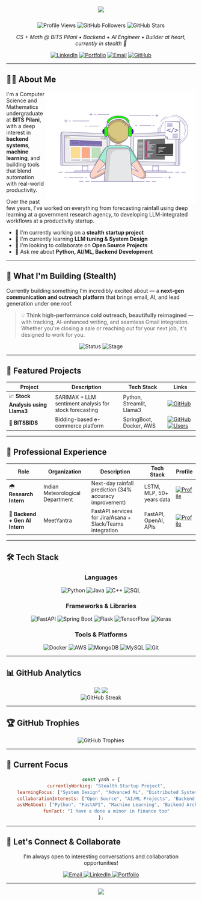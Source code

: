 <h1 align="center">
  <img src="https://readme-typing-svg.herokuapp.com/?lines=Hi,+I'm+Yash+Gupta+👋;CS+%2B+Math+Student;Backend+%2B+AI+Engineer;Building+the+Future+🚀&center=true&size=30">
</h1>

<div align="center">
  <img src="https://komarev.com/ghpvc/?username=YashGupta3003&label=Profile%20views&color=0e75b6&style=flat" alt="Profile Views" />
  <img src="https://img.shields.io/github/followers/YashGupta3003?label=Followers&style=social" alt="GitHub Followers" />
  <img src="https://img.shields.io/github/stars/YashGupta3003?label=Stars&style=social" alt="GitHub Stars" />
</div>

<p align="center">
  <em>CS + Math @ BITS Pilani • Backend + AI Engineer • Builder at heart, currently in stealth 🚀</em>
</p>

<div align="center">
  
[![LinkedIn](https://img.shields.io/badge/LinkedIn-0077B5?style=for-the-badge&logo=linkedin&logoColor=white)](https://www.linkedin.com/in/yash-gupta-7b0684224/)
[![Portfolio](https://img.shields.io/badge/Portfolio-FF5722?style=for-the-badge&logo=todoist&logoColor=white)](https://yashgupta3003.github.io/)
[![Email](https://img.shields.io/badge/Gmail-D14836?style=for-the-badge&logo=gmail&logoColor=white)](mailto:gupta.yash3003@gmail.com)
[![GitHub](https://img.shields.io/badge/GitHub-100000?style=for-the-badge&logo=github&logoColor=white)](https://github.com/YashGupta3003)

</div>

---

## 🧑‍💻 About Me

<img align="right" alt="Coding" width="400" src="https://raw.githubusercontent.com/devSouvik/devSouvik/master/gif3.gif">

I'm a Computer Science and Mathematics undergraduate at **BITS Pilani**, with a deep interest in **backend systems**, **machine learning**, and building tools that blend automation with real-world productivity.

Over the past few years, I've worked on everything from forecasting rainfall using deep learning at a government research agency, to developing LLM-integrated workflows at a productivity startup.

- 🔭 I'm currently working on a **stealth startup project**
- 🌱 I'm currently learning **LLM tuning & System Design**
- 👯 I'm looking to collaborate on **Open Source Projects**
- 💬 Ask me about **Python, AI/ML, Backend Development**

---

## 🚀 What I'm Building (Stealth)

Currently building something I'm incredibly excited about — a **next-gen communication and outreach platform** that brings email, AI, and lead generation under one roof.

> 💡 **Think high-performance cold outreach, beautifully reimagined** — with tracking, AI-enhanced writing, and seamless Gmail integration. Whether you're closing a sale or reaching out for your next job, it's designed to work for you.

<div align="center">
  <img src="https://img.shields.io/badge/Status-In%20Development-yellow?style=for-the-badge" alt="Status">
  <img src="https://img.shields.io/badge/Stage-Stealth%20Mode-red?style=for-the-badge" alt="Stage">
</div>

---

## 🧠 Featured Projects

<div align="center">

| Project | Description | Tech Stack | Links |
|---------|-------------|------------|-------|
| 📈 **Stock Analysis using Llama3** | SARIMAX + LLM sentiment analysis for stock forecasting | Python, Streamlit, Llama3 | [![GitHub](https://img.shields.io/badge/GitHub-View-blue)](https://github.com/YashGupta3003/Stock-analysis-Llama) |
| 🛒 **BITSBIDS** | Bidding-based e-commerce platform | SpringBoot, Docker, AWS | [![GitHub](https://img.shields.io/badge/GitHub-View-blue)](https://github.com/YashGupta3003/BITSBIDS) [![Users](https://img.shields.io/badge/Users-46%20Day%201-success)](https://github.com/YashGupta3003/BITSBIDS) |

</div>

---

## 💼 Professional Experience

<div align="center">

| Role | Organization | Description | Tech Stack | Profile |
|------|-------------|-------------|------------|---------|
| 🌧️ **Research Intern** | Indian Meteorological Department | Next-day rainfall prediction (34% accuracy improvement) | LSTM, MLP, 50+ years data | [![Profile](https://img.shields.io/badge/View-Profile-green)](https://github.com/YashGupta3003) |
| 🤖 **Backend + Gen AI Intern** | MeetYantra | FastAPI services for Jira/Asana + Slack/Teams integration | FastAPI, OpenAI, APIs | [![Profile](https://img.shields.io/badge/View-Profile-orange)](https://github.com/YashGupta3003) |

</div>

---

## 🛠️ Tech Stack

<div align="center">

### Languages
![Python](https://img.shields.io/badge/Python-3776AB?style=for-the-badge&logo=python&logoColor=white)
![Java](https://img.shields.io/badge/Java-ED8B00?style=for-the-badge&logo=java&logoColor=white)
![C++](https://img.shields.io/badge/C%2B%2B-00599C?style=for-the-badge&logo=c%2B%2B&logoColor=white)
![SQL](https://img.shields.io/badge/SQL-4479A1?style=for-the-badge&logo=mysql&logoColor=white)

### Frameworks & Libraries
![FastAPI](https://img.shields.io/badge/FastAPI-009688?style=for-the-badge&logo=fastapi&logoColor=white)
![Spring Boot](https://img.shields.io/badge/Spring_Boot-6DB33F?style=for-the-badge&logo=spring-boot&logoColor=white)
![Flask](https://img.shields.io/badge/Flask-000000?style=for-the-badge&logo=flask&logoColor=white)
![TensorFlow](https://img.shields.io/badge/TensorFlow-FF6F00?style=for-the-badge&logo=tensorflow&logoColor=white)
![Keras](https://img.shields.io/badge/Keras-D00000?style=for-the-badge&logo=keras&logoColor=white)

### Tools & Platforms
![Docker](https://img.shields.io/badge/Docker-2496ED?style=for-the-badge&logo=docker&logoColor=white)
![AWS](https://img.shields.io/badge/AWS-232F3E?style=for-the-badge&logo=amazon-aws&logoColor=white)
![MongoDB](https://img.shields.io/badge/MongoDB-47A248?style=for-the-badge&logo=mongodb&logoColor=white)
![MySQL](https://img.shields.io/badge/MySQL-4479A1?style=for-the-badge&logo=mysql&logoColor=white)
![Git](https://img.shields.io/badge/Git-F05032?style=for-the-badge&logo=git&logoColor=white)

</div>

---

## 📊 GitHub Analytics

<div align="center">
  <img height="180em" src="https://github-readme-stats.vercel.app/api?username=YashGupta3003&show_icons=true&theme=tokyonight&include_all_commits=true&count_private=true"/>
  <img height="180em" src="https://github-readme-stats.vercel.app/api/top-langs/?username=YashGupta3003&layout=compact&langs_count=8&theme=tokyonight"/>
</div>

<div align="center">
  <img src="https://github-readme-streak-stats.herokuapp.com/?user=YashGupta3003&theme=tokyonight" alt="GitHub Streak"/>
</div>

---

## 🏆 GitHub Trophies

<div align="center">
  <img src="https://github-profile-trophy.vercel.app/?username=YashGupta3003&theme=tokyonight&no-frame=false&no-bg=false&margin-w=4" alt="GitHub Trophies"/>
</div>

---

## 🎯 Current Focus

<div align="center">
  
```javascript
const yash = {
    currentlyWorking: "Stealth Startup Project",
    learningFocus: ["System Design", "Advanced ML", "Distributed Systems"],
    collaborationInterests: ["Open Source", "AI/ML Projects", "Backend Systems"],
    askMeAbout: ["Python", "FastAPI", "Machine Learning", "Backend Architecture"],
    funFact: "I have a done a minor in finance too"
};
```

</div>

---

## 🤝 Let's Connect & Collaborate

<div align="center">
  
I'm always open to interesting conversations and collaboration opportunities!

<a href="mailto:gupta.yash3003@gmail.com">
  <img src="https://img.shields.io/badge/Email-Let's%20Chat-red?style=for-the-badge&logo=gmail&logoColor=white" alt="Email"/>
</a>

<a href="https://www.linkedin.com/in/yash-gupta-7b0684224/">
  <img src="https://img.shields.io/badge/LinkedIn-Connect-blue?style=for-the-badge&logo=linkedin&logoColor=white" alt="LinkedIn"/>
</a>

<a href="https://yashgupta3003.github.io/">
  <img src="https://img.shields.io/badge/Portfolio-Visit-orange?style=for-the-badge&logo=firefox&logoColor=white" alt="Portfolio"/>
</a>

</div>

---

<div align="center">
  <img src="https://capsule-render.vercel.app/api?type=waving&color=gradient&height=100&section=footer"/>
</div>